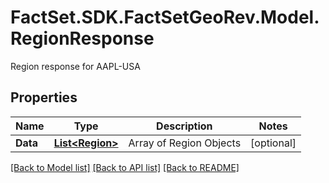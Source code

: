 # FactSet.SDK.FactSetGeoRev.Model.RegionResponse
Region response for AAPL-USA

## Properties

Name | Type | Description | Notes
------------ | ------------- | ------------- | -------------
**Data** | [**List&lt;Region&gt;**](Region.md) | Array of Region Objects | [optional] 

[[Back to Model list]](../README.md#documentation-for-models) [[Back to API list]](../README.md#documentation-for-api-endpoints) [[Back to README]](../README.md)

